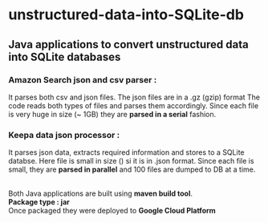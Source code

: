 # unstructured-data-into-SQLite-db
<h2><b>Java applications to convert unstructured data into SQLite databases</b></h2>

<b><h3>Amazon Search json and csv parser :</h3></b>

It parses both csv and json files. The json files are in a .gz (gzip) format
The code reads both types of files and parses them accordingly.
Since each file is very huge in size (~ 1GB) they are <b>parsed in a serial</b> fashion.

<b><h3>Keepa data json processor :</h3></b>

It parses json data, extracts required information and stores to a SQLite databse.
Here file is small in size () si it is in .json format.
Since each file is small, they are <b>parsed in parallel</b> and 100 files are dumped to DB at a time.


</br>Both Java applications are built using <b>maven build tool</b>. 
</br><b>Package type : jar </b>
</br>Once packaged they were deployed to <b>Google Cloud Platform</b>
